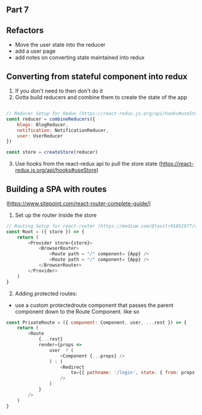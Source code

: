 ## Part 7

## Refactors

- Move the user state into the reducer
- add a user page
- add notes on converting state maintained into redux 

## Converting from stateful component into redux 

1. If you don't need to then don't do it
2. Gotta build reducers and combine them to create the state of the app 
```javascript

// Reducer Setup for Redux (https://react-redux.js.org/api/hooks#useStore)
const reducer = combineReducers({
    blogs: BlogReducer,
    notification: NotificationReducer,
    user: UserReducer
})

const store = createStore(reducer)
```
3. Use hooks from the react-redux api to pull the store state (https://react-redux.js.org/api/hooks#useStore)

## Building a SPA with routes

(https://www.sitepoint.com/react-router-complete-guide/)

1. Set up the router inside the store

```javascript
// Routing Setup for react-router (https://medium.com/@lavitr01051977/react-router-redux-app-with-call-to-api-70a324c34ecb)
const Root = ({ store }) => {
    return (
        <Provider store={store}>
            <BrowserRouter>
                <Route path = "/" component= {App} />
                <Route path = "/" component= {App} />
            </BrowserRouter>
        </Provider>
    )
}
```

2. Adding protected routes: 

- use a custom protectedroute component that passes the parent component down to the Route Component. like so

```javascript
const PrivateRoute = ({ component: Component, user, ...rest }) => {
    return (
        <Route
            {...rest}
            render={props =>
                user  ? (
                    <Component {...props} />
                ) : (
                    <Redirect
                        to={{ pathname: '/login', state: { from: props.location } }}
                    />
                )
            }
        />
    )
}
```

